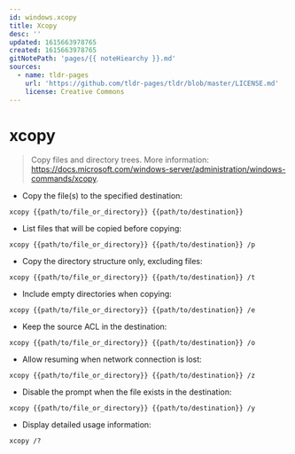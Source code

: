 ```yaml
---
id: windows.xcopy
title: Xcopy
desc: ''
updated: 1615663978765
created: 1615663978765
gitNotePath: 'pages/{{ noteHiearchy }}.md'
sources:
  - name: tldr-pages
    url: 'https://github.com/tldr-pages/tldr/blob/master/LICENSE.md'
    license: Creative Commons
---
```

# xcopy

> Copy files and directory trees.
> More information: <https://docs.microsoft.com/windows-server/administration/windows-commands/xcopy>.

- Copy the file(s) to the specified destination:

`xcopy {{path/to/file_or_directory}} {{path/to/destination}}`

- List files that will be copied before copying:

`xcopy {{path/to/file_or_directory}} {{path/to/destination}} /p`

- Copy the directory structure only, excluding files:

`xcopy {{path/to/file_or_directory}} {{path/to/destination}} /t`

- Include empty directories when copying:

`xcopy {{path/to/file_or_directory}} {{path/to/destination}} /e`

- Keep the source ACL in the destination:

`xcopy {{path/to/file_or_directory}} {{path/to/destination}} /o`

- Allow resuming when network connection is lost:

`xcopy {{path/to/file_or_directory}} {{path/to/destination}} /z`

- Disable the prompt when the file exists in the destination:

`xcopy {{path/to/file_or_directory}} {{path/to/destination}} /y`

- Display detailed usage information:

`xcopy /?`

